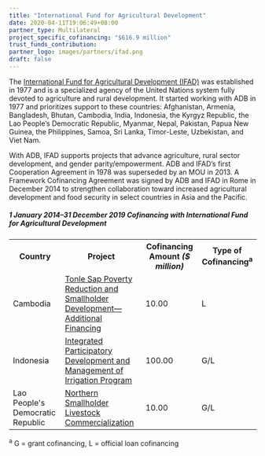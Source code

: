 ```yaml
---
title: "International Fund for Agricultural Development"
date: 2020-04-11T19:06:49+08:00
partner_type: Multilateral
project_specific_cofinancing: "$616.9 million"
trust_funds_contribution: 
partner_logo: images/partners/ifad.png
draft: false
---
```

The <a href="https://www.ifad.org/">International Fund for Agricultural Development (IFAD)</a> was established in 1977 and is a specialized agency of the United Nations system fully devoted to agriculture and rural development. It started working with ADB in 1977 and prioritizes support to these countries: Afghanistan, Armenia, Bangladesh, Bhutan, Cambodia, India, Indonesia, the Kyrgyz Republic, the Lao People’s Democratic Republic, Myanmar, Nepal, Pakistan, Papua New Guinea, the Philippines, Samoa, Sri Lanka, Timor-Leste, Uzbekistan, and Viet Nam.  

With ADB, IFAD supports projects that advance agriculture, rural sector development, and gender parity/empowerment. ADB and IFAD’s first Cooperation Agreement in 1978 was superseded by an MOU in 2013. A Framework Cofinancing Agreement was signed by ADB and IFAD in Rome in December 2014 to strengthen collaboration toward increased agricultural development and food security in select countries in Asia and the Pacific.

<split>

##### _1 January 2014–31 December 2019_ Cofinancing with International Fund for Agricultural Development

<table class="table dr-partner-table">

<tr>
<th>Country</th>
<th>Project</th>
<th>Cofinancing Amount <em>($ million)</em></th>
<th>Type of Cofinancing<sup>a</sup></th>
</tr>
<tr>
<td>Cambodia</td>
<td><a href="https://www.adb.org/projects/41435-054/main" target="_blank">Tonle Sap Poverty Reduction and Smallholder Development—Additional Financing</a></td>
<td>10.00 </td>
<td>L</td>
</tr>
<tr>
<td>Indonesia</td>
<td><a href="https://www.adb.org/projects/43220-014/main" target="_blank">Integrated Participatory Development and Management of Irrigation Program</a></td>
<td>100.00 </td>
<td>G/L</td>
</tr>
<tr>
<td>Lao People's Democratic Republic</td>
<td><a href="https://www.adb.org/projects/47300-002/main" target="_blank">Northern Smallholder Livestock Commercialization</a></td>
<td>10.00 </td>
<td>G/L</td>
</tr>

</table>

<p class="dr-footnote"><sup>a</sup> G = grant cofinancing, L = official loan cofinancing</p>